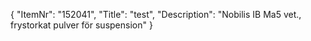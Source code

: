 {
  "ItemNr": "152041",
  "Title": "test",
  "Description": "Nobilis IB Ma5 vet., frystorkat pulver för suspension"
}